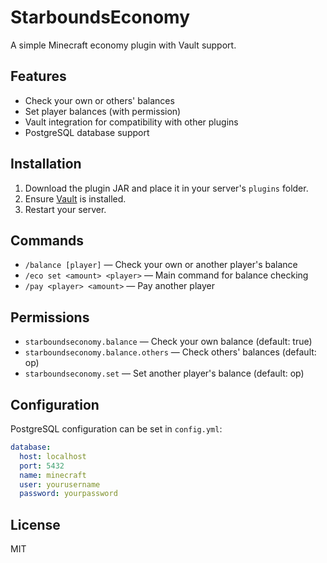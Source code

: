 # StarboundsEconomy

A simple Minecraft economy plugin with Vault support.

## Features

- Check your own or others' balances
- Set player balances (with permission)
- Vault integration for compatibility with other plugins
- PostgreSQL database support

## Installation

1. Download the plugin JAR and place it in your server's `plugins` folder.
2. Ensure [Vault](https://dev.bukkit.org/projects/vault) is installed.
3. Restart your server.

## Commands

- `/balance [player]` — Check your own or another player's balance
- `/eco set <amount> <player>` — Main command for balance checking
- `/pay <player> <amount>` — Pay another player

## Permissions

- `starboundseconomy.balance` — Check your own balance (default: true)
- `starboundseconomy.balance.others` — Check others' balances (default: op)
- `starboundseconomy.set` — Set another player's balance (default: op)

## Configuration

PostgreSQL configuration can be set in `config.yml`:

```yaml
database:
  host: localhost
  port: 5432
  name: minecraft
  user: yourusername
  password: yourpassword
```

## License

MIT
